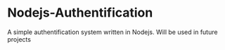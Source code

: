 # Nodejs-Authentification
A simple authentification system written in Nodejs. Will be used in future projects

